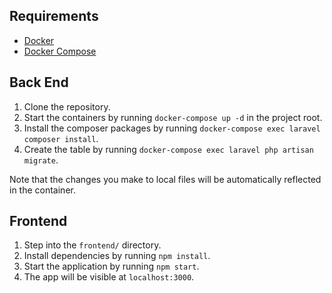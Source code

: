 ## Requirements
- [Docker](https://docs.docker.com/install)
- [Docker Compose](https://docs.docker.com/compose/install)

## Back End
1. Clone the repository.
1. Start the containers by running `docker-compose up -d` in the project root.
1. Install the composer packages by running `docker-compose exec laravel composer install`.
1. Create the table by running `docker-compose exec laravel php artisan migrate`.


Note that the changes you make to local files will be automatically reflected in the container. 

## Frontend
1. Step into the `frontend/` directory.
2. Install dependencies by running `npm install`.
3. Start the application by running `npm start`.
4. The app will be visible at `localhost:3000`.
